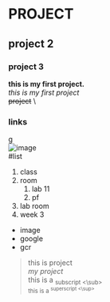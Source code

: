 # PROJECT
## project 2
### project 3
**this is my first project.**\
_this is my first project_\
~~project~~ \
### links
[g](https://classroom.google.com/c/Nzc0MzY1ODI3NTc0/a/ODAwOTU2NjYwOTgw/details "gcr")\
![image](https://www.google.com/url?sa=i&url=https%3A%2F%2Fwww.pinterest.com%2Fpin%2F303993043596443892%2F&psig=AOvVaw0kabzaYdh8x8hug89KY0zH&ust=1756785339786000&source=images&cd=vfe&opi=89978449&ved=0CBUQjRxqFwoTCPDhxtLVto8DFQAAAAAdAAAAABAE)\
#list
1. class
2. room
   1. lab 11
   2. pf
3. lab room
4. week 3
  - image
  - google
  - gcr
>this is project \
_my project_\
this is a <sub> subscript <\sub>\
this is a <sup> superscript <\sup>
